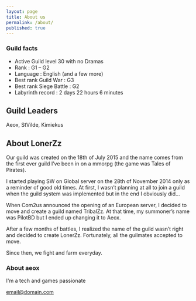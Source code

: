 ```yaml
---
layout: page
title: About us
permalink: /about/
published: true
---
```


### Guild facts
 
- Active Guild level 30 with no Dramas
- Rank : G1 – G2
- Language : English (and a few more)
- Best rank Guild War : G3
- Best rank Siege Battle : G2
- Labyrinth record : 2 days 22 hours 6 minutes


## Guild Leaders

Aeox, StVilde, Kimiekus

## About LonerZz

Our guild was created on the 18th of July 2015 and the name comes from the first ever guild I’ve been in on a mmorpg (the game was Tales of Pirates).

I started playing SW on Global server on the 28th of November 2014 only as a reminder of good old times. At first, I wasn’t planning at all to join a guild when the guild system was implemented but in the end I obviously did…

When Com2us announced the opening of an European server, I decided to move and create a guild named TribalZz. At that time, my summoner’s name was PilotBD but I ended up changing it to Aeox.

After a few months of battles, I realized the name of the guild wasn’t right and decided to create LonerZz. Fortunately, all the guilmates accepted to move.

Since then, we fight and farm everyday.

### About aeox

I'm a tech and games passionate 

[email@domain.com](mailto:email@domain.com)
